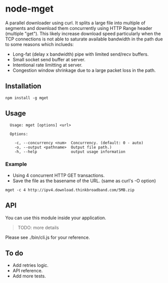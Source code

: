 # node-mget

A parallel downloader using curl. It splits a large file into multiple of segments and download
them concurrently using HTTP Range header (multiple "get"). This likely increase download speed
particularly when the TCP connections is not able to saturate available bandwidth in the path
due to some reasons which inclueds:

* Long-fat (delay x bandwidth) pipe with limited send/recv buffers.
* Small socket send buffer at server.
* Intentional rate limitting at server.
* Congestion window shrinkage due to a large packet loss in the path.


## Installation
```shell
npm install -g mget
```

## Usage
```
  Usage: mget [options] <url>

  Options:

    -c, --concurrency <num>  Concurrency. (default: 0 - auto)
    -o, --output <pathname>  Output file path.)
    -h, --help               output usage information
```

### Example

* Using 4 concurrent HTTP GET transactions.
* Save the file as the basename of the URL. (same as curl's -O option)
```
mget -c 4 http://ipv4.download.thinkbroadband.com/5MB.zip
```


## API
You can use this module inside your application.

> TODO: more details

Please see ./bin/cli.js for your reference.

## To do
* Add retries logic.
* API reference.
* Add more tests.

